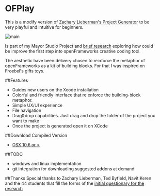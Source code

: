 # OFPlay 

This is a modify version of [Zachary Lieberman's Project Generator](https://github.com/ofZach/projectGeneratorSimple) to be very playful and intuitive for beginners.

![main](https://raw.github.com/patriciogonzalezvivo/OFPlay/master/ofplay_main.png)

Is part of my Mayor Studio Project and [brief research](http://www.patriciogonzalezvivo.com/blog/?p=821) exploring how could be improve the first step into openFrameworks creative coding tool.

The aesthetic have been delivery chosen to reinforce the metaphor of openFrameworks as a kit of building blocks. For that I was inspired on Froebel's gifts toys.


##Features
*	Guides new users on the Xcode installation
*	Colorful and friendly interface that re enforce the building-block metaphor.
*	Simple UX/UI experience
*	File navigation
*	Drag&drop capabilities. Just drag and drop the folder of the project you want to make
*	Once the project is generated open it on XCode

##Download Compiled Version

* 	[OSX 10.6 or > ](https://dl.dropbox.com/u/335522/OFPlay-0.1.zip)

##TODO
*	windows and linux implementation
*	git integration for downloading suggested addons at demand

##Thanks
Special thanks to Zachary Lieberman, Ted Byfield, Navit Keren and the 44 students that fill the forms of the [initial questionary for the research](http://www.patriciogonzalezvivo.com/blog/?p=821)